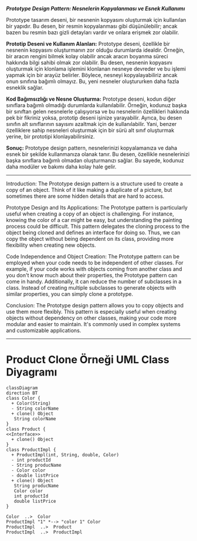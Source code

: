 ***Prototype Design Pattern: Nesnelerin Kopyalanması ve Esnek Kullanımı***

Prototype tasarım deseni, bir nesnenin kopyasını oluşturmak için kullanılan bir yapıdır. Bu desen, bir resmin kopyalanması gibi düşünülebilir; ancak bazen bu resmin bazı gizli detayları vardır ve onlara erişmek zor olabilir.

**Prototip Deseni ve Kullanım Alanları:**
Prototype deseni, özellikle bir nesnenin kopyasını oluşturmanın zor olduğu durumlarda idealdir. Örneğin, bir aracın rengini bilmek kolay olabilir ancak aracın boyanma süreci hakkında bilgi sahibi olmak zor olabilir. Bu desen, nesnenin kopyasını oluşturmak için klonlama işlemini klonlanan nesneye devreder ve bu işlemi yapmak için bir arayüz belirler. Böylece, nesneyi kopyalayabiliriz ancak onun sınıfına bağımlı olmayız. Bu, yeni nesneler oluştururken daha fazla esneklik sağlar.

**Kod Bağımsızlığı ve Nesne Oluşturma:**
Prototype deseni, kodun diğer sınıflara bağımlı olmadığı durumlarda kullanılabilir. Örneğin, kodunuz başka bir sınıftan gelen nesnelerle çalışıyorsa ve bu nesnelerin özellikleri hakkında pek bir fikriniz yoksa, prototip deseni işinize yarayabilir. Ayrıca, bu desen sınıfın alt sınıflarının sayısını azaltmak için de kullanılabilir. Yani, benzer özelliklere sahip nesneleri oluşturmak için bir sürü alt sınıf oluşturmak yerine, bir prototipi klonlayabilirsiniz.

**Sonuç:**
Prototype design pattern, nesnelerinizi kopyalamanıza ve daha esnek bir şekilde kullanmanıza olanak tanır. Bu desen, özellikle nesnelerinizi başka sınıflara bağımlı olmadan oluşturmanızı sağlar. Bu sayede, kodunuz daha modüler ve bakımı daha kolay hale gelir.

---

Introduction:
The Prototype design pattern is a structure used to create a copy of an object. Think of it like making a duplicate of a picture, but sometimes there are some hidden details that are hard to access.

Prototype Design and Its Applications:
The Prototype pattern is particularly useful when creating a copy of an object is challenging. For instance, knowing the color of a car might be easy, but understanding the painting process could be difficult. This pattern delegates the cloning process to the object being cloned and defines an interface for doing so. Thus, we can copy the object without being dependent on its class, providing more flexibility when creating new objects.

Code Independence and Object Creation:
The Prototype pattern can be employed when your code needs to be independent of other classes. For example, if your code works with objects coming from another class and you don't know much about their properties, the Prototype pattern can come in handy. Additionally, it can reduce the number of subclasses in a class. Instead of creating multiple subclasses to generate objects with similar properties, you can simply clone a prototype.

Conclusion:
The Prototype design pattern allows you to copy objects and use them more flexibly. This pattern is especially useful when creating objects without dependency on other classes, making your code more modular and easier to maintain. It's commonly used in complex systems and customizable applications.

---

# Product Clone Örneği UML Class Diyagramı

```mermaid
classDiagram
direction BT
class Color {
  + Color(String) 
  - String colorName
  + clone() Object
   String colorName
}
class Product {
<<Interface>>
  + clone() Object
}
class ProductImpl {
  + ProductImpl(int, String, double, Color) 
  - int productId
  - String producName
  - Color color
  - double listPrice
  + clone() Object
   String producName
   Color color
   int productId
   double listPrice
}

Color  ..>  Color 
ProductImpl "1" *--> "color 1" Color 
ProductImpl  ..>  Product 
ProductImpl  ..>  ProductImpl 
```